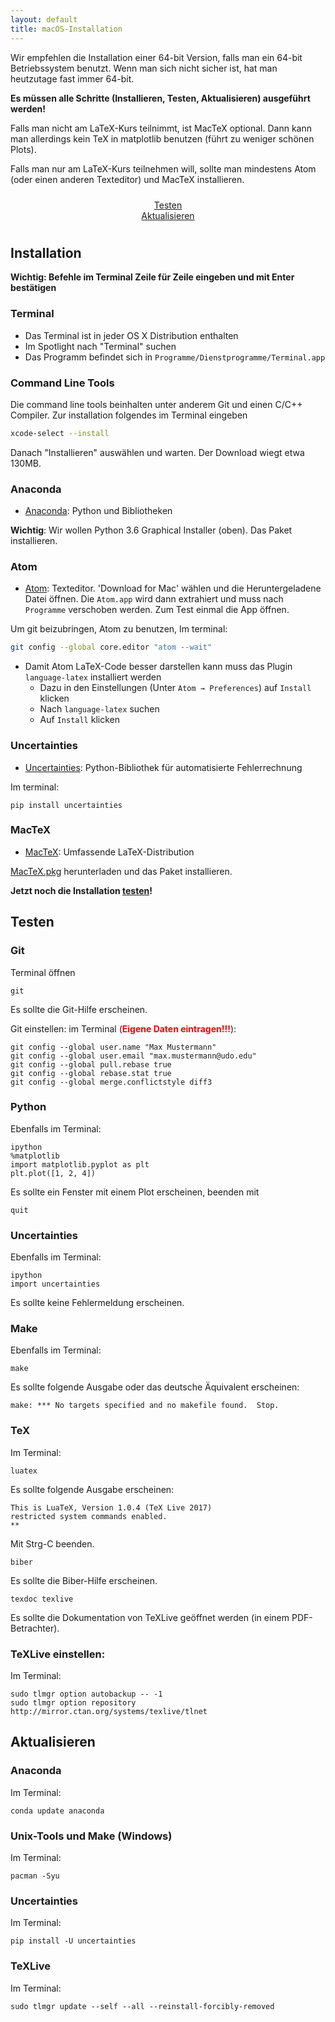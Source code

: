 ```yaml
---
layout: default
title: macOS-Installation
---
```


Wir empfehlen die Installation einer 64-bit Version, falls man ein 64-bit Betriebssystem benutzt.
Wenn man sich nicht sicher ist, hat man heutzutage fast immer 64-bit.

__Es müssen alle Schritte (Installieren, Testen, Aktualisieren) ausgeführt werden!__

Falls man nicht am LaTeX-Kurs teilnimmt, ist MacTeX optional.
Dann kann man allerdings kein TeX in matplotlib benutzen (führt zu weniger schönen Plots).

Falls man nur am LaTeX-Kurs teilnehmen will, sollte man mindestens Atom (oder einen anderen Texteditor) und MacTeX installieren.

<div class="row" style="padding: 10px">
  <div class="col-md-1" align="center"></div>
  <div class="col-md-4" align="center">
  <a href="#test" class="btn btn-secondary btn-lg btn-block" role="button">
  Testen
  </a>
  </div>
  <div class="col-md-2" align="center"></div>
  <div class="col-md-4" align="center">
  <a href="#update" class="btn btn-secondary btn-lg btn-block" role="button">
  Aktualisieren 
  </a>
  </div>
  <div class="col-md-1" align="center"></div>
</div>

## <a id="Installation"></a>Installation

**Wichtig: Befehle im Terminal Zeile für Zeile eingeben und mit Enter bestätigen**

### Terminal

- Das Terminal ist in jeder OS X Distribution enthalten
- Im Spotlight nach "Terminal" suchen
- Das Programm befindet sich in `Programme/Dienstprogramme/Terminal.app`

### Command Line Tools

Die command line tools beinhalten unter anderem Git und einen C/C++ Compiler.
Zur installation folgendes im Terminal eingeben
```bash
xcode-select --install
```
Danach "Installieren" auswählen und warten. Der Download wiegt etwa 130MB.

### Anaconda

- [Anaconda](http://www.continuum.io/downloads#osx): Python und
  Bibliotheken

__Wichtig__: Wir wollen Python 3.6 Graphical Installer (oben).  Das Paket installieren.

### Atom

- [Atom](https://atom.io/): Texteditor. 'Download for Mac' wählen und die
  Heruntergeladene Datei öffnen. Die `Atom.app` wird dann extrahiert und muss
  nach `Programme` verschoben werden.  Zum Test einmal die App öffnen.

Um git beizubringen, Atom zu benutzen, Im terminal:

```bash
git config --global core.editor "atom --wait"
```

- Damit Atom LaTeX-Code besser darstellen kann muss das Plugin `language-latex`
  installiert werden
    - Dazu in den Einstellungen (Unter `Atom → Preferences`) auf `Install`
      klicken
    - Nach `language-latex` suchen
    - Auf `Install` klicken

### Uncertainties

- [Uncertainties](http://pythonhosted.org/uncertainties/): Python-Bibliothek
  für automatisierte Fehlerrechnung

Im terminal:

    pip install uncertainties

### MacTeX

- [MacTeX](https://tug.org/mactex/): Umfassende LaTeX-Distribution

[MacTeX.pkg](http://tug.org/cgi-bin/mactex-download/MacTeX.pkg) herunterladen
und das Paket installieren.

__Jetzt noch die Installation [testen](#test)!__


## <a id="test"></a>Testen

### Git

Terminal öffnen

    git

Es sollte die Git-Hilfe erscheinen.

Git einstellen: im Terminal (<span style="color: red;">__Eigene Daten eintragen!!!__</span>):

    git config --global user.name "Max Mustermann"
    git config --global user.email "max.mustermann@udo.edu"
    git config --global pull.rebase true
    git config --global rebase.stat true
    git config --global merge.conflictstyle diff3

### Python

Ebenfalls im Terminal:

    ipython
    %matplotlib
    import matplotlib.pyplot as plt
    plt.plot([1, 2, 4])

Es sollte ein Fenster mit einem Plot erscheinen, beenden mit  

    quit

### Uncertainties

Ebenfalls im Terminal:

    ipython
    import uncertainties

Es sollte keine Fehlermeldung erscheinen.

### Make

Ebenfalls im Terminal:

    make

Es sollte folgende Ausgabe oder das deutsche Äquivalent erscheinen:

    make: *** No targets specified and no makefile found.  Stop.

### TeX

Im Terminal:

    luatex

Es sollte folgende Ausgabe erscheinen:

    This is LuaTeX, Version 1.0.4 (TeX Live 2017) 
    restricted system commands enabled.
    **

Mit Strg-C beenden.

    biber

Es sollte die Biber-Hilfe erscheinen.

    texdoc texlive

Es sollte die Dokumentation von TeXLive geöffnet werden (in einem PDF-Betrachter).

### TeXLive einstellen: 

Im Terminal:

    sudo tlmgr option autobackup -- -1
    sudo tlmgr option repository http://mirror.ctan.org/systems/texlive/tlnet

## <a id="update"></a>Aktualisieren

### Anaconda

Im Terminal:

    conda update anaconda

### Unix-Tools und Make (Windows)

Im Terminal:

    pacman -Syu

### Uncertainties

Im Terminal:

    pip install -U uncertainties

### TeXLive

Im Terminal:

    sudo tlmgr update --self --all --reinstall-forcibly-removed
